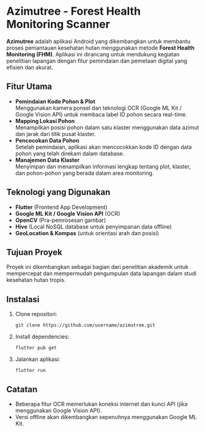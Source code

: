 <!DOCTYPE html>
<html lang="id">
<head>
  <meta charset="UTF-8">
  <meta name="viewport" content="width=device-width, initial-scale=1">
</head>
<body>
  <h1>Azimutree - Forest Health Monitoring Scanner</h1>

  <p><strong>Azimutree</strong> adalah aplikasi Android yang dikembangkan untuk membantu proses pemantauan kesehatan hutan menggunakan metode <strong>Forest Health Monitoring (FHM)</strong>. Aplikasi ini dirancang untuk mendukung kegiatan penelitian lapangan dengan fitur pemindaian dan pemetaan digital yang efisien dan akurat.</p>

  <h2>Fitur Utama</h2>
  <ul>
    <li><strong>Pemindaian Kode Pohon & Plot</strong><br>
      Menggunakan kamera ponsel dan teknologi OCR (Google ML Kit / Google Vision API) untuk membaca label ID pohon secara real-time.</li>
    <li><strong>Mapping Lokasi Pohon</strong><br>
      Menampilkan posisi pohon dalam satu klaster menggunakan data azimut dan jarak dari titik pusat klaster.</li>
    <li><strong>Pencocokan Data Pohon</strong><br>
      Setelah pemindaian, aplikasi akan mencocokkan kode ID dengan data pohon yang telah direkam dalam database.</li>
    <li><strong>Manajemen Data Klaster</strong><br>
      Menyimpan dan menampilkan informasi lengkap tentang plot, klaster, dan pohon-pohon yang berada dalam area monitoring.</li>
  </ul>

  <h2>Teknologi yang Digunakan</h2>
  <ul>
    <li><strong>Flutter</strong> (Frontend App Development)</li>
    <li><strong>Google ML Kit / Google Vision API</strong> (OCR)</li>
    <li><strong>OpenCV</strong> (Pra-pemrosesan gambar)</li>
    <li><strong>Hive</strong> (Local NoSQL database untuk penyimpanan data offline)</li>
    <li><strong>GeoLocation & Kompas</strong> (untuk orientasi arah dan posisi)</li>
  </ul>

  <h2>Tujuan Proyek</h2>
  <p>Proyek ini dikembangkan sebagai bagian dari penelitian akademik untuk mempercepat dan mempermudah pengumpulan data lapangan dalam studi kesehatan hutan tropis.</p>

  <h2>Instalasi</h2>
  <ol>
    <li>Clone repositori:
      <pre><code>git clone https://github.com/username/azimutree.git</code></pre>
    </li>
    <li>Install dependencies:
      <pre><code>flutter pub get</code></pre>
    </li>
    <li>Jalankan aplikasi:
      <pre><code>flutter run</code></pre>
    </li>
  </ol>

  <h2>Catatan</h2>
  <ul>
    <li>Beberapa fitur OCR memerlukan koneksi internet dan kunci API (jika menggunakan Google Vision API).</li>
    <li>Versi offline akan dikembangkan sepenuhnya menggunakan Google ML Kit.</li>
  </ul>

</body>
</html>